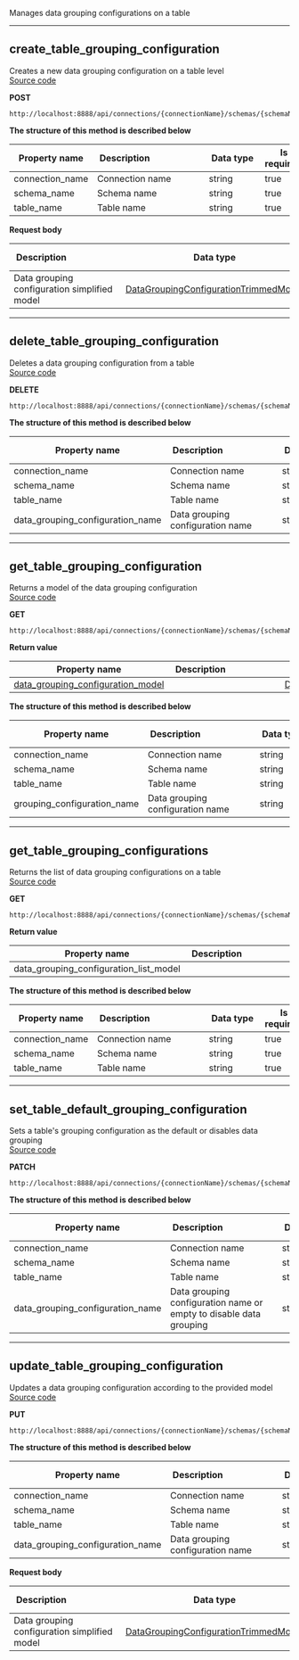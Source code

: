 Manages data grouping configurations on a table  


___  
## create_table_grouping_configuration  
Creates a new data grouping configuration on a table level  
[Source code](https://github.com/dqops/dqo/blob/develop/distribution/python/dqops/client/api/data_grouping_configurations/create_table_grouping_configuration.py)
  

**POST**
```
http://localhost:8888/api/connections/{connectionName}/schemas/{schemaName}/tables/{tableName}/groupings  
```



**The structure of this method is described below**  
  
|&nbsp;Property&nbsp;name&nbsp;|&nbsp;Description&nbsp;&nbsp;&nbsp;&nbsp;&nbsp;&nbsp;&nbsp;&nbsp;&nbsp;&nbsp;&nbsp;&nbsp;&nbsp;&nbsp;&nbsp;&nbsp;&nbsp;&nbsp;&nbsp;&nbsp;&nbsp;|&nbsp;Data&nbsp;type&nbsp;|&nbsp;Is&nbsp;it required?&nbsp;|
|---------------|---------------------------------|-----------|-----------------|
|connection_name|Connection name|string|true|
|schema_name|Schema name|string|true|
|table_name|Table name|string|true|




**Request body**  
  
|&nbsp;Description&nbsp;&nbsp;&nbsp;&nbsp;&nbsp;&nbsp;&nbsp;&nbsp;&nbsp;&nbsp;&nbsp;&nbsp;&nbsp;&nbsp;&nbsp;&nbsp;&nbsp;&nbsp;&nbsp;&nbsp;&nbsp;|&nbsp;Data&nbsp;type&nbsp;|&nbsp;Is&nbsp;it required?&nbsp;|
|---------------------------------|-----------|-----------------|
|Data grouping configuration simplified model|[DataGroupingConfigurationTrimmedModel](\docs\client\models\data_grouping_configurations\#datagroupingconfigurationtrimmedmodel)|false|



___  
## delete_table_grouping_configuration  
Deletes a data grouping configuration from a table  
[Source code](https://github.com/dqops/dqo/blob/develop/distribution/python/dqops/client/api/data_grouping_configurations/delete_table_grouping_configuration.py)
  

**DELETE**
```
http://localhost:8888/api/connections/{connectionName}/schemas/{schemaName}/tables/{tableName}/groupings/{dataGroupingConfigurationName}  
```



**The structure of this method is described below**  
  
|&nbsp;Property&nbsp;name&nbsp;|&nbsp;Description&nbsp;&nbsp;&nbsp;&nbsp;&nbsp;&nbsp;&nbsp;&nbsp;&nbsp;&nbsp;&nbsp;&nbsp;&nbsp;&nbsp;&nbsp;&nbsp;&nbsp;&nbsp;&nbsp;&nbsp;&nbsp;|&nbsp;Data&nbsp;type&nbsp;|&nbsp;Is&nbsp;it required?&nbsp;|
|---------------|---------------------------------|-----------|-----------------|
|connection_name|Connection name|string|true|
|schema_name|Schema name|string|true|
|table_name|Table name|string|true|
|data_grouping_configuration_name|Data grouping configuration name|string|true|





___  
## get_table_grouping_configuration  
Returns a model of the data grouping configuration  
[Source code](https://github.com/dqops/dqo/blob/develop/distribution/python/dqops/client/api/data_grouping_configurations/get_table_grouping_configuration.py)
  

**GET**
```
http://localhost:8888/api/connections/{connectionName}/schemas/{schemaName}/tables/{tableName}/groupings/{groupingConfigurationName}  
```

**Return value**  
  
|&nbsp;Property&nbsp;name&nbsp;|&nbsp;Description&nbsp;&nbsp;&nbsp;&nbsp;&nbsp;&nbsp;&nbsp;&nbsp;&nbsp;&nbsp;&nbsp;&nbsp;&nbsp;&nbsp;&nbsp;&nbsp;&nbsp;&nbsp;&nbsp;&nbsp;&nbsp;|&nbsp;Data&nbsp;type&nbsp;|
|---------------|---------------------------------|-----------|
|[data_grouping_configuration_model](\docs\client\models\data_grouping_configurations\#datagroupingconfigurationmodel)||[DataGroupingConfigurationModel](\docs\client\models\data_grouping_configurations\#datagroupingconfigurationmodel)|




**The structure of this method is described below**  
  
|&nbsp;Property&nbsp;name&nbsp;|&nbsp;Description&nbsp;&nbsp;&nbsp;&nbsp;&nbsp;&nbsp;&nbsp;&nbsp;&nbsp;&nbsp;&nbsp;&nbsp;&nbsp;&nbsp;&nbsp;&nbsp;&nbsp;&nbsp;&nbsp;&nbsp;&nbsp;|&nbsp;Data&nbsp;type&nbsp;|&nbsp;Is&nbsp;it required?&nbsp;|
|---------------|---------------------------------|-----------|-----------------|
|connection_name|Connection name|string|true|
|schema_name|Schema name|string|true|
|table_name|Table name|string|true|
|grouping_configuration_name|Data grouping configuration name|string|true|





___  
## get_table_grouping_configurations  
Returns the list of data grouping configurations on a table  
[Source code](https://github.com/dqops/dqo/blob/develop/distribution/python/dqops/client/api/data_grouping_configurations/get_table_grouping_configurations.py)
  

**GET**
```
http://localhost:8888/api/connections/{connectionName}/schemas/{schemaName}/tables/{tableName}/groupings  
```

**Return value**  
  
|&nbsp;Property&nbsp;name&nbsp;|&nbsp;Description&nbsp;&nbsp;&nbsp;&nbsp;&nbsp;&nbsp;&nbsp;&nbsp;&nbsp;&nbsp;&nbsp;&nbsp;&nbsp;&nbsp;&nbsp;&nbsp;&nbsp;&nbsp;&nbsp;&nbsp;&nbsp;|&nbsp;Data&nbsp;type&nbsp;|
|---------------|---------------------------------|-----------|
|data_grouping_configuration_list_model||List[[DataGroupingConfigurationListModel](\docs\client\models\data_grouping_configurations\#datagroupingconfigurationlistmodel)]|




**The structure of this method is described below**  
  
|&nbsp;Property&nbsp;name&nbsp;|&nbsp;Description&nbsp;&nbsp;&nbsp;&nbsp;&nbsp;&nbsp;&nbsp;&nbsp;&nbsp;&nbsp;&nbsp;&nbsp;&nbsp;&nbsp;&nbsp;&nbsp;&nbsp;&nbsp;&nbsp;&nbsp;&nbsp;|&nbsp;Data&nbsp;type&nbsp;|&nbsp;Is&nbsp;it required?&nbsp;|
|---------------|---------------------------------|-----------|-----------------|
|connection_name|Connection name|string|true|
|schema_name|Schema name|string|true|
|table_name|Table name|string|true|





___  
## set_table_default_grouping_configuration  
Sets a table&#x27;s grouping configuration as the default or disables data grouping  
[Source code](https://github.com/dqops/dqo/blob/develop/distribution/python/dqops/client/api/data_grouping_configurations/set_table_default_grouping_configuration.py)
  

**PATCH**
```
http://localhost:8888/api/connections/{connectionName}/schemas/{schemaName}/tables/{tableName}/groupings/setdefault  
```



**The structure of this method is described below**  
  
|&nbsp;Property&nbsp;name&nbsp;|&nbsp;Description&nbsp;&nbsp;&nbsp;&nbsp;&nbsp;&nbsp;&nbsp;&nbsp;&nbsp;&nbsp;&nbsp;&nbsp;&nbsp;&nbsp;&nbsp;&nbsp;&nbsp;&nbsp;&nbsp;&nbsp;&nbsp;|&nbsp;Data&nbsp;type&nbsp;|&nbsp;Is&nbsp;it required?&nbsp;|
|---------------|---------------------------------|-----------|-----------------|
|connection_name|Connection name|string|true|
|schema_name|Schema name|string|true|
|table_name|Table name|string|true|
|data_grouping_configuration_name|Data grouping configuration name or empty to disable data grouping|string|true|





___  
## update_table_grouping_configuration  
Updates a data grouping configuration according to the provided model  
[Source code](https://github.com/dqops/dqo/blob/develop/distribution/python/dqops/client/api/data_grouping_configurations/update_table_grouping_configuration.py)
  

**PUT**
```
http://localhost:8888/api/connections/{connectionName}/schemas/{schemaName}/tables/{tableName}/groupings/{dataGroupingConfigurationName}  
```



**The structure of this method is described below**  
  
|&nbsp;Property&nbsp;name&nbsp;|&nbsp;Description&nbsp;&nbsp;&nbsp;&nbsp;&nbsp;&nbsp;&nbsp;&nbsp;&nbsp;&nbsp;&nbsp;&nbsp;&nbsp;&nbsp;&nbsp;&nbsp;&nbsp;&nbsp;&nbsp;&nbsp;&nbsp;|&nbsp;Data&nbsp;type&nbsp;|&nbsp;Is&nbsp;it required?&nbsp;|
|---------------|---------------------------------|-----------|-----------------|
|connection_name|Connection name|string|true|
|schema_name|Schema name|string|true|
|table_name|Table name|string|true|
|data_grouping_configuration_name|Data grouping configuration name|string|true|




**Request body**  
  
|&nbsp;Description&nbsp;&nbsp;&nbsp;&nbsp;&nbsp;&nbsp;&nbsp;&nbsp;&nbsp;&nbsp;&nbsp;&nbsp;&nbsp;&nbsp;&nbsp;&nbsp;&nbsp;&nbsp;&nbsp;&nbsp;&nbsp;|&nbsp;Data&nbsp;type&nbsp;|&nbsp;Is&nbsp;it required?&nbsp;|
|---------------------------------|-----------|-----------------|
|Data grouping configuration simplified model|[DataGroupingConfigurationTrimmedModel](\docs\client\models\data_grouping_configurations\#datagroupingconfigurationtrimmedmodel)|false|



